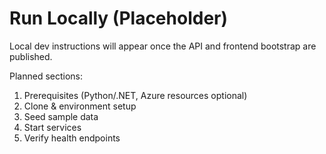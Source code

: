 # Run Locally (Placeholder)

Local dev instructions will appear once the API and frontend bootstrap are published.

Planned sections:
1. Prerequisites (Python/.NET, Azure resources optional)
2. Clone & environment setup
3. Seed sample data
4. Start services
5. Verify health endpoints
